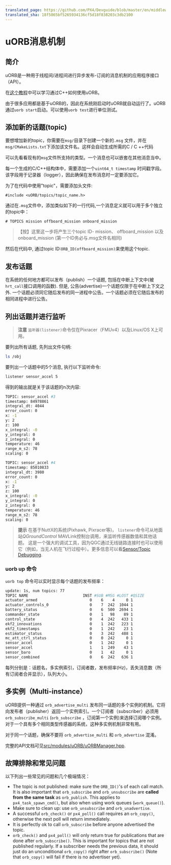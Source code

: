 ```yaml
---
translated_page: https://github.com/PX4/Devguide/blob/master/en/middleware/uorb.md
translated_sha: 18f5865bf5265934136cf5d18f838203c3db2100
---
```


# uORB消息机制

## 简介

uORB是一种用于线程间/进程间进行异步发布-订阅的消息机制的应用程序接口（API）。

在[这个教程](../tutorials/tutorial_hello_sky.md)中可以学习通过C++如何使用uORB。

由于很多应用都是基于uORB的，因此在系统刚启动时uORB就自动运行了。uORB通过`uorb start`启动。可以使用`uorb test`进行单位测试。

## 添加新的话题(topic)

要想增加新的topic，你需要在`msg/`目录下创建一个新的`.msg` 文件，并在`msg/CMakeLists.txt`下添加该文件名。这样会自动生成所需的C / C ++代码

可以先看看现有的`msg`文件所支持的类型。一个消息也可以嵌套在其他消息当中。

每一个生成的C/C++结构体中，需要添加一个`uint64_t timestamp` 时间戳字段。该字段用于记录器（logger），因此确保在发布消息时一定要添加它。

为了在代码中使用"topic"，需要添加头文件:

```
#include <uORB/topics/topic_name.h>
```

通过在`.msg`文件中，添加类似如下的一行代码,一个消息定义就可以用于多个独立的topic中：

```
# TOPICS mission offboard_mission onboard_mission
```

> 【按】这里这一步将产生三个topic ID- mission、 offboard_mission 以及 onboard_mission (第一个ID务必与.msg文件名相同)

然后在代码中, 通过topic ID:`ORB_ID(offboard_mission)`来使用这个topic.

## 发布话题

在系统的任何地方都可以发布（publish）一个话题, 包括在中断上下文中(被`hrt_call`接口调用的函数). 但是, 公告(advertise)一个话题仅限于在中断上下文之外. 一个话题必须同它随后发布的同一进程中公告。一个话题必须在它随后发布的相同进程中进行公告。

## 列出话题并进行监听

> **注意** `监听器(listener)`命令仅在Pixracer（FMUv4）以及Linux/OS X上可用。

要列出所有话题, 先列出文件句柄:

```sh
ls /obj
```

要列出一个话题中的5个消息, 执行以下监听命令:

```sh
listener sensor_accel 5
```

得到的输出就是关于该话题的n次内容:

```sh
TOPIC: sensor_accel #3
timestamp: 84978861
integral_dt: 4044
error_count: 0
x: -1
y: 2
z: 100
x_integral: -0
y_integral: 0
z_integral: 0
temperature: 46
range_m_s2: 78
scaling: 0

TOPIC: sensor_accel #4
timestamp: 85010833
integral_dt: 3980
error_count: 0
x: -1
y: 2
z: 100
x_integral: -0
y_integral: 0
z_integral: 0
temperature: 46
range_m_s2: 78
scaling: 0
```

> **提示** 在基于NuttX的系统(Pixhawk, Pixracer等)， `listener`命令可从地面站*QGroundControl* MAVLink控制台调用，来监听传感器数值和其他话题。 这是一个强大的调试工具，因为QGC通过无线链路连接时也可以使用它（例如，当无人机在飞行过程中）。更多信息可以看[Sensor/Topic Debugging](../debug/sensor_uorb_topic_debugging.md).


### uorb up 命令
`uorb top` 命令可以实时显示每个话题的发布频率：

```sh
update: 1s, num topics: 77
TOPIC NAME                        INST #SUB #MSG #LOST #QSIZE
actuator_armed                       0    6    4     0 1
actuator_controls_0                  0    7  242  1044 1
battery_status                       0    6  500  2694 1
commander_state                      0    1   98    89 1
control_state                        0    4  242   433 1
ekf2_innovations                     0    1  242   223 1
ekf2_timestamps                      0    1  242    23 1
estimator_status                     0    3  242   488 1
mc_att_ctrl_status                   0    0  242     0 1
sensor_accel                         0    1  242     0 1
sensor_accel                         1    1  249    43 1
sensor_baro                          0    1   42     0 1
sensor_combined                      0    6  242   636 1
```
每列分别是：话题名，多实例索引，订阅者数，发布频率(Hz)，丢失消息数（所有订阅者合并显示），队列大小。


## 多实例（Multi-instance）
uORB提供一种通过 `orb_advertise_multi` 发布同一话题的多个实例的机制。它将向发布者（publisher）返回一个实例索引。一个订阅者（subscriber）必须用 `orb_subscribe_multi` (`orb_subscribe` ，订阅第一个实例)来选择订阅哪个实例。对于一个具有多个相同类型传感器的系统，这种多实例机制非常有用。

对于同一个话题，确保不要将 `orb_advertise_multi` 和 `orb_advertise` 混淆。

完整的API文档可见[src/modules/uORB/uORBManager.hpp](https://github.com/PX4/Firmware/blob/master/src/modules/uORB/uORBManager.hpp).

## 故障排除和常见问题
以下列出一些常见的问题和几个极端情况：
- The topic is not published: make sure the `ORB_ID()`'s of each call match. It
  is also important that `orb_subscribe` and `orb_unsubscribe` are **called from
  the same task** as `orb_publish`. This applies to `px4_task_spawn_cmd()`, but
  also when using work queues (`work_queue()`).
- Make sure to clean up: use `orb_unsubscribe` and `orb_unadvertise`.
- A successful `orb_check()` or `px4_poll()` call requires an `orb_copy()`,
  otherwise the next poll will return immediately.
- It is perfectly ok to call `orb_subscribe` before anyone advertised the topic.
- `orb_check()` and `px4_poll()` will only return true for publications that are
  done after `orb_subscribe()`. This is important for topics that are not
  published regularly. If a subscriber needs the previous data, it should just
  do an unconditional `orb_copy()` right after `orb_subscribe()` (Note that
  `orb_copy()` will fail if there is no advertiser yet).

